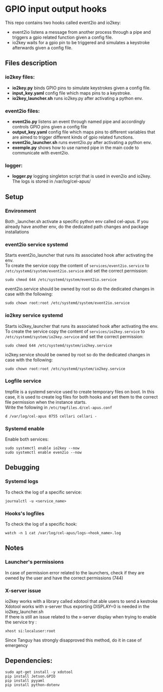 # GPIO input output hooks
This repo contains two hooks called event2io and io2key: <br/>
- event2io listens a message from another process through a pipe and triggers a gpio related function given a config file. <br/>
- io2key waits for a gpio pin to be triggered and simulates a keystroke afterwards given a config file. <br/>

## Files description
### io2key files:
- **io2key.py** binds GPIO pins to simulate keystrokes given a config file.
- **input_key.yaml** config file which maps pins to a keystroke.
- **io2key_launcher.sh** runs io2key.py after activating a python env.
### event2io files:
- **event2io.py** listens an event through named pipe and accordingly controls GPIO pins given a config file
- **output_key.yaml** config file which maps pins to different variables that are aimed to trigger different kinds of gpio related functions.
- **event2io_launcher.sh** runs event2io.py after activating a python env.
- **exemple.py** shows how to use named pipe in the main code to communicate with event2io.
### logger:
- **logger.py** logging singleton script that is used in even2io and io2key. The logs is stored in /var/log/cel-apus/


## Setup
### Environment
Both _launcher.sh activate a specific python env called cel-apus. If you already have another env, do the dedicated path changes and package installations <br/>
### event2io service systemd
Starts event2io_launcher that runs its associated hook after activating the env. <br/>
To create the service copy the content of `services/event2io.service` to `/etc/systemd/system/event2io.service` and set the correct permission:
```
sudo chmod 644 /etc/systemd/system/event2io.service
```
event2io.service should be owned by root so do the dedicated changes in case with the following:
```
sudo chown root:root /etc/systemd/system/event2io.service
```

### io2key service systemd
Starts io2key_launcher that runs its associated hook after activating the env. <br/>
To create the service copy the content of `services/io2key.service` to `/etc/systemd/system/io2key.service` and set the correct permission:
```
sudo chmod 644 /etc/systemd/system/io2key.service
```
io2key.service should be owned by root so do the dedicated changes in case with the following:
```
sudo chown root:root /etc/systemd/system/io2key.service
```

### Logfile service
tmpfile is a systemd service used to create temporary files on boot. In this case, it is used to create log files for both hooks and set them to the correct file permission when the instance starts. <br/>
Write the following in `/etc/tmpfiles.d/cel-apus.conf`
```
d /var/log/cel-apus 0755 cellari cellari -
```
### Systemd enable
Enable both services:
```
sudo systemctl enable io2key --now
sudo systemctl enable even2io --now
```
## Debugging
### Systemd logs
To check the log of a specific service:
```
journalctl -u <service_name>
```
### Hooks's logfiles
To check the log of a specific hook:
```
watch -n 1 cat /var/log/cel-apus/logs-<hook_name>.log
```

## Notes
### Launcher's permissions
In case of permission error related to the launchers, check if they are owned by the user and have the correct permissions (744)
### X-server issue
io2key works with a library called xdotool that able users to send a kestroke <br/>
Xdotool works with x-server thus exporting DISPLAY=0 is needed in the io2key_launcher.sh <br/>
If there is still an issue related to the x-server display when trying to enable the service try :
```
xhost si:localuser:root
```
Since Tanguy has strongly disapproved this method, do it in case of emergency

## Dependencies:
```
sudo apt-get install -y xdotool
pip install Jetson.GPIO
pip install pyyaml
pip install python-dotenv
```
